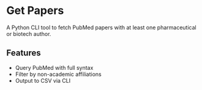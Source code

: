 # Get Papers

A Python CLI tool to fetch PubMed papers with at least one pharmaceutical or biotech author.

## Features

- Query PubMed with full syntax
- Filter by non-academic affiliations
- Output to CSV via CLI

